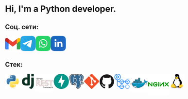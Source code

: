 # Hi, I'm a Python developer.

## Соц. сети:
<div style="display: flex;">
    <a href="lagodnov@gmail.com">
        <img src="README/gmail.svg" width="50" height="50">
    </a>
    <a href="https://t.me/Lagodnoff">
        <img src="README/telegram.svg" width="50" height="50">
    </a>
    <a href="https://api.whatsapp.com/send?phone=89998290561">
        <img src="README/WhatsApp.svg" width="50" height="50">
    </a>
    <a href="">
        <img src="README/linkedIn.svg" width="50" height="50">
    </a>
</div>

## Стек:
<div style="display: flex;">
    <img src="README/python.svg" width="50" height="50" title="Python">
    <img src="README/django.svg" width="50" height="50" title="Django">
    <img src="README/djangorest.svg" width="60" height="60" title="Django Rest Framework">
    <img src="README/fastapi.svg" width="50" height="50" title="FastAPI">
    <img src="README/postgresql.svg" width="50" height="50" title="PostgreSQL">
    <img src="README/git.svg" width="50" height="50" title="Git">
    <img src="README/github.svg" width="50" height="50" title="GitHub">
    <img src="README/githubactions.svg" width="50" height="50" title="GitHub Actions">
    <img src="README/docker.svg" width="60" height="60" title="Docker">
    <img src="README/nginx.svg" width="70" height="70" title="Nginx">
    <img src="README/linux.svg" width="50" height="50" title="Linux">
</div>
